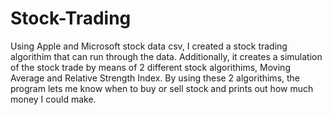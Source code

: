 # Stock-Trading
Using Apple and Microsoft stock data csv, I created a stock trading algorithim that can run through the data. Additionally, it creates a  simulation of the stock trade by means of 2 different stock algorithims, Moving Average and Relative Strength Index. By using these 2 algorithims, the program lets me know when to buy or sell stock and prints out how much money I could make.
